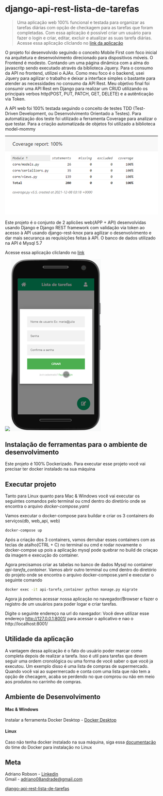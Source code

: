 
# django-api-rest-lista-de-tarefas
> Uma aplicação web 100% funcional e testada para organizar as tarefas diárias com opção de checkagem para as tarefas que foram completadas. 
Com essa aplicação é possível criar um usuário para fazer o login e criar, editar, excluir e atualizar as suas tarefa diárias.  Acesse essa aplicação cliclando no [link da aplicação](https://app-task-org.herokuapp.com/)

O projeto foi desenvolvido seguindo o conceito Mobile First com foco inicial na arquitetura e desenvolvimento direcionado para dispositívos móveis. O Frontend é modesto. Contando um uma página dinâmica com a alma do javascritp sendo executado através da biblioteca Jquery. Para o consumo da API no frontend, utilizei o AJAx. Como meu foco é o backend, usei Jquery para agilizar o trabalho e deixar a interface simples o bastante para atender as necessidades no consumo da API Rest. Meu objetivo final foi consumir uma API Rest em Django para realizar um CRUD utilizando os principais verbos http(POST, PUT, PATCH, GET, DELETE) e a autênticação via Token.

A API web foi 100% testada seguindo o conceito de testes TDD (Test-Driven Development, ou Desenvolvimento Orientado a Testes). Para automatização dos teste foi utilizado a ferramenta Coverage para analizar o que testar. Para a criação automatizada de objetos foi utilizado a biblioteca model-mommy

![](tdd-teste.png)


Este projeto é o conjunto de 2 aplicões web(APP + API) desenvolvidas usando Django e Django REST framework com validação via token ao acesso à API usando django-rest-knox para agilizar o desenvolvimento e dar mais securança as requisições feitas à API. O banco de dados utilizado na API é Mysql 5.7

 Acesse essa aplicação cliclando no [link](https://app-task-org.herokuapp.com/)

![](demo1.gif) ![](demo2.png) 



## Instalação de ferramentas para o ambiente de desenvolvimento

Este projeto é 100% Dockerizado. Para executar esse projeto você vai precisar ter docker instalado na sua máquina


## Executar projeto

Tanto para Linux quanto para Mac & Windows você vai executar os seguintes comandos pelo terminal ou cmd dentro do diretório onde se encontra o arquivo _docker-compose.yaml_

Vamos executar o docker-compose para buildar e criar os 3 containers do serviços(db, web_api, web)

```sh
docker-compose up
```

Após a criação dos 3 containers, vamos derrubar esses containers com as teclas de atalho(CTRL + C) no terminal ou cmd e rodar novamente o docker-compse up pois a aplicação mysql pode quebrar no build de criaçao da imagem e execução do container.

Agora precisamos criar as tabelas no banco de dados Mysql no container _api-tarefa_container_. Vamos abrir outro terminal ou cmd dentro do diretório do projeto onde se encontra o arquivo docker-compose.yaml e executar o seguinte comando

```sh
docker exec -it api-tarefa_container python manage.py migrate
```

Agora já podemos acessar nossa aplicação no navegador/Browser e fazer o registro de um usuários para poder logar e criar tarefas. 

Digite o seguinte endereço na url do navegador:
Você deve utilizar esse endereço http://127.0.0.1:8001/ para acessar o aplicativo e nao o http://localhost:8001/



## Utilidade da aplicação

A vantagem dessa aplicação é o fato do usuário poder marcar como completa depois de realizar a tarefa. Isso é util para tarefas que devem seguir uma ordem cronológica ou uma forma de você saber o que você ja executou. Um exemplo disso é uma lista de compras de supermercado. Quando você vai ao supermercado e conta com uma lista que não tem a opção de checagem, acaba se perdendo no que comprou ou não em meio aos produtos no carrinho de compras.

## Ambiente de Desenvolvimento

#### Mac & Windows  
Instalar a ferramenta Docker Desktop - [Docker Desktop](https://www.docker.com/products/docker-desktop)  
 
 
#### Linux
Caso não tenha docker instalado na sua máquina, siga essa [documentação](https://docs.docker.com/engine/install/ubuntu/) do time do Docker para instalação no Linux
 


## Meta

Adriano Robson - [Linkedin](https://www.linkedin.com/in/adriano-robson/)  
Gmail - adriano08andrade@gmail.com  
 
[django-api-rest-lista-de-tarefas](https://github.com/AdrianoRobson/django-api-rest-lista-de-tarefas)
